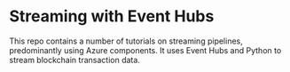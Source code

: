 # Streaming with Event Hubs
This repo contains a number of tutorials on streaming pipelines, predominantly using Azure components. It uses Event Hubs and Python to stream blockchain transaction data. 
